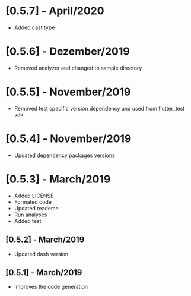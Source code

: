# [0.5.7] - April/2020

* Added cast type

# [0.5.6] - Dezember/2019

* Removed analyzer and changed to sample directory

# [0.5.5] - November/2019

* Removed test specific version dependency and used from flutter_test sdk

# [0.5.4] - November/2019

* Updated dependency packages versions

# [0.5.3] - March/2019

* Added LICENSE
* Formated code
* Updated reademe
* Run analyses
* Added test

## [0.5.2] - March/2019

* Updated dash version

## [0.5.1] - March/2019

* Improves the code generation